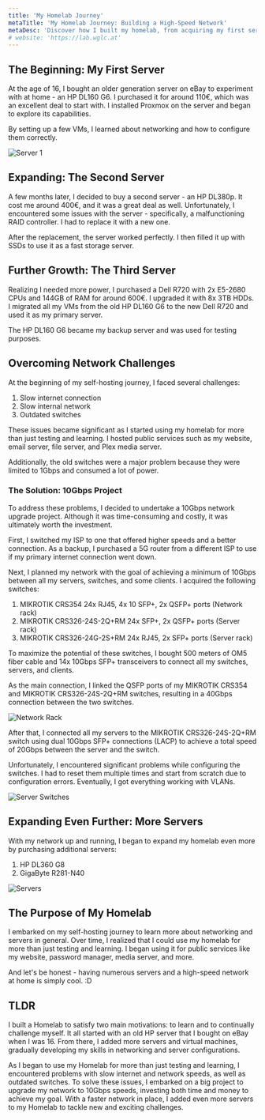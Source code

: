 ```yaml
---
title: 'My Homelab Journey'
metaTitle: 'My Homelab Journey: Building a High-Speed Network'
metaDesc: 'Discover how I built my homelab, from acquiring my first server to constructing a high-speed network for learning and hosting public services.'
# website: 'https://lab.wglc.at'
---
```


## The Beginning: My First Server
At the age of 16, I bought an older generation server on eBay to experiment with at home - an HP DL160 G6. I purchased it for around 110€, which was an excellent deal to start with. 
I installed Proxmox on the server and began to explore its capabilities. 

By setting up a few VMs, I learned about networking and how to configure them correctly.

![Server 1](../server1.png)

## Expanding: The Second Server
A few months later, I decided to buy a second server - an HP DL380p. It cost me around 400€, and it was a great deal as well. Unfortunately, I encountered some issues with the server - specifically, a malfunctioning RAID controller. I had to replace it with a new one.

After the replacement, the server worked perfectly. I then filled it up with SSDs to use it as a fast storage server.

## Further Growth: The Third Server
Realizing I needed more power, I purchased a Dell R720 with 2x E5-2680 CPUs and 144GB of RAM for around 600€. 
I upgraded it with 8x 3TB HDDs. I migrated all my VMs from the old HP DL160 G6 to the new Dell R720 and used it as my primary server. 

The HP DL160 G6 became my backup server and was used for testing purposes.

## Overcoming Network Challenges
At the beginning of my self-hosting journey, I faced several challenges:
1. Slow internet connection
2. Slow internal network
3. Outdated switches

These issues became significant as I started using my homelab for more than just testing and learning. I hosted public services such as my website, email server, file server, and Plex media server.

Additionally, the old switches were a major problem because they were limited to 1Gbps and consumed a lot of power.

### The Solution: 10Gbps Project
To address these problems, I decided to undertake a 10Gbps network upgrade project. Although it was time-consuming and costly, it was ultimately worth the investment.


First, I switched my ISP to one that offered higher speeds and a better connection. As a backup, I purchased a 5G router from a different ISP to use if my primary internet connection went down.

Next, I planned my network with the goal of achieving a minimum of 10Gbps between all my servers, switches, and some clients. I acquired the following switches:

1. MIKROTIK CRS354 24x RJ45, 4x 10 SFP+, 2x QSFP+ ports (Network rack)
2. MIKROTIK CRS326-24S-2Q+RM 24x SFP+, 2x QSFP+ ports (Server rack)
3. MIKROTIK CRS326-24G-2S+RM 24x RJ45, 2x SFP+ ports (Server rack)

To maximize the potential of these switches, I bought 500 meters of OM5 fiber cable and 14x 10Gbps SFP+ transceivers to connect all my switches, servers, and clients.

As the main connection, I linked the QSFP ports of my MIKROTIK CRS354 and MIKROTIK CRS326-24S-2Q+RM switches, resulting in a 40Gbps connection between the two switches.

![Network Rack](../networkRack.png)

After that, I connected all my servers to the MIKROTIK CRS326-24S-2Q+RM switch using dual 10Gbps SFP+ connections (LACP) to achieve a total speed of 20Gbps between the server and the switch.

Unfortunately, I encountered significant problems while configuring the switches. I had to reset them multiple times and start from scratch due to configuration errors. Eventually, I got everything working with VLANs.

![Server Switches](../homeLab3.jpg)

## Expanding Even Further: More Servers
With my network up and running, I began to expand my homelab even more by purchasing additional servers:
1. HP DL360 G8
2. GigaByte R281-N40

![Servers](../homelabCover.png)

## The Purpose of My Homelab
I embarked on my self-hosting journey to learn more about networking and servers in general. Over time, I realized that I could use my homelab for more than just testing and learning. I began using it for public services like my website, password manager, media server, and more.

And let's be honest - having numerous servers and a high-speed network at home is simply cool. :D


## TLDR
I built a Homelab to satisfy two main motivations: to learn and to continually challenge myself. It all started with an old HP server that I bought on eBay when I was 16. From there, I added more servers and virtual machines, gradually developing my skills in networking and server configurations.

As I began to use my Homelab for more than just testing and learning, I encountered problems with slow internet and network speeds, as well as outdated switches. To solve these issues, I embarked on a big project to upgrade my network to 10Gbps speeds, investing both time and money to achieve my goal. With a faster network in place, I added even more servers to my Homelab to tackle new and exciting challenges.
